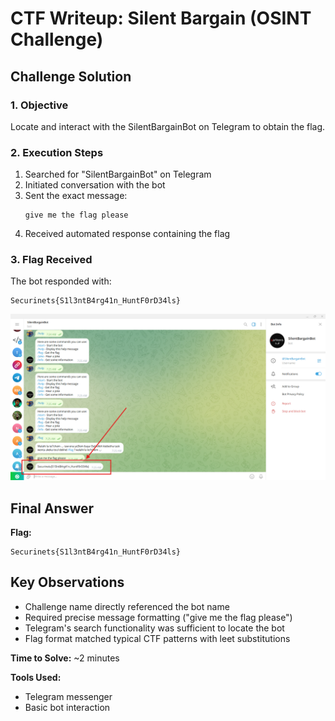 # **CTF Writeup: Silent Bargain (OSINT Challenge)**

## **Challenge Solution**

### **1. Objective**
Locate and interact with the SilentBargainBot on Telegram to obtain the flag.

### **2. Execution Steps**
1. Searched for "SilentBargainBot" on Telegram
2. Initiated conversation with the bot
3. Sent the exact message:
   ```
   give me the flag please
   ```
4. Received automated response containing the flag

### **3. Flag Received**
The bot responded with:
```
Securinets{S1l3ntB4rg41n_HuntF0rD34ls}
```

![Alt text](img/1.png)
## **Final Answer**
**Flag:**
```
Securinets{S1l3ntB4rg41n_HuntF0rD34ls}
```

## **Key Observations**
- Challenge name directly referenced the bot name
- Required precise message formatting ("give me the flag please")
- Telegram's search functionality was sufficient to locate the bot
- Flag format matched typical CTF patterns with leet substitutions

**Time to Solve:** ~2 minutes

**Tools Used:**
- Telegram messenger
- Basic bot interaction